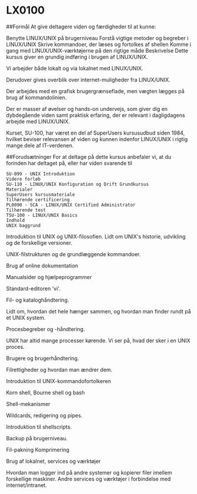 # LX0100

##Formål
At give deltagere viden og færdigheder til at kunne:

Benytte LINUX/UNIX på brugerniveau
Forstå vigtige metoder og begreber i LINUX/UNIX
Skrive kommandoer, der læses og fortolkes af shellen
Komme i gang med LINUX/UNIX-værktøjerne på den rigtige måde
Beskrivelse
Dette kursus giver en grundig indføring i brugen af LINUX/UNIX.


Vi arbejder både lokalt og via lokalnet med LINUX/UNIX.


Derudover gives overblik over internet-muligheder fra LINUX/UNIX.


Der arbejdes med en grafisk brugergrænseflade, men vægten lægges på brug af kommandolinien.


Der er masser af øvelser og hands-on undervejs, som giver dig en dybdegående viden samt praktisk erfaring, der er relevant i dagligdagens arbejde med LINUX/UNIX.


Kurset, SU-100, har været en del af SuperUsers kursusudbud siden 1984, hvilket beviser relevansen af viden og kunnen indenfor LINUX/UNIX i rigtig mange dele af IT-verdenen.

##Forudsætninger
For at deltage på dette kursus anbefaler vi, at du forinden har deltaget på, eller har viden svarende til
```text
SU-099 - UNIX Introduktion
Videre forløb
SU-110 - LINUX/UNIX Konfiguration og Drift Grundkursus
Materialer
SuperUsers kursusmateriale
Tilhørende certificering
PL0090 - SCA - LINUX/UNIX Certified Administrator
Tilhørende test
TSU-100 - LINUX/UNIX Basics
Indhold
UNIX baggrund
```


Introduktion til UNIX og UNIX-filosofien.
Lidt om UNIX's historie, udvikling og de forskellige versioner.

UNIX-filstrukturen og de grundlæggende kommandoer.


Brug af online dokumentation

Manualsider og hjælpeprogrammer

Standard-editoren 'vi'.


Fil- og kataloghåndtering.

Lidt om, hvordan det hele hænger sammen, og hvordan man finder rundt på et UNIX system.

Procesbegreber og -håndtering.

UNIX har altid mange processer kørende.
Vi ser på, hvad der sker i en UNIX proces.

Brugere og brugerhåndtering.


Filrettigheder og hvordan man ændrer dem.


Introduktion til UNIX-kommandofortolkeren

Korn shell, Bourne shell og bash

Shell-mekanismer

Wildcards, redigering og pipes.

Introduktion til shellscripts.


Backup på brugerniveau.

Fil-pakning
Komprimering

Brug af lokalnet, services og værktøjer

Hvordan man logger ind på andre systemer og kopierer filer imellem forskellige maskiner.
Andre services og værktøjer i forbindelse med internet/intranet.

